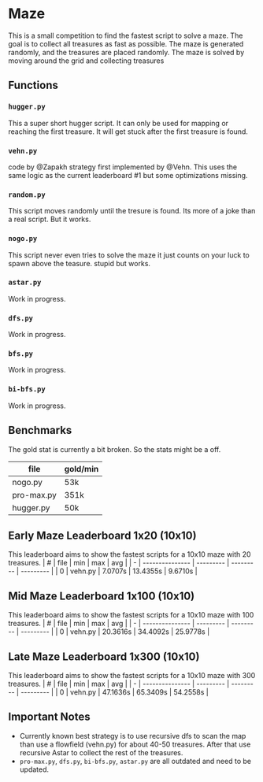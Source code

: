 # Maze
This is a small competition to find the fastest script to solve a maze. The goal is to collect all treasures as fast as possible. The maze is generated randomly, and the treasures are placed randomly. The maze is solved by moving around the grid and collecting treasures

## Functions

### `hugger.py`
This a super short hugger script. It can only be used for mapping or reaching the first treasure. It will get stuck after the first treasure is found.

### `vehn.py`
code by @Zapakh strategy first implemented by @Vehn.
This uses the same logic as the current leaderboard #1 but some optimizations missing.

### `random.py`
This script moves randomly until the tresure is found. Its more of a joke than a real script. But it works.

### `nogo.py`
This script never even tries to solve the maze it just counts on your luck to spawn above the teasure. stupid but works.

### `astar.py`
Work in progress.

### `dfs.py`
Work in progress.

### `bfs.py`
Work in progress.

### `bi-bfs.py`
Work in progress.


## Benchmarks
The gold stat is currently a bit broken. So the stats might be a off.

| file             |  gold/min  |
| ---------------- | ---------- |
| nogo.py          |  53k       |
| pro-max.py       | 351k       |
| hugger.py        |  50k       |


## Early Maze Leaderboard 1x20 (10x10)
This leaderboard aims to show the fastest scripts for a 10x10 maze with 20 treasures.
| # | file            | min       | max       | avg       |
| - | --------------- | --------- | --------- | --------- |
| 0 | vehn.py         |   7.0707s |  13.4355s |   9.6710s |


## Mid Maze Leaderboard 1x100 (10x10)
This leaderboard aims to show the fastest scripts for a 10x10 maze with 100 treasures.
| # | file            | min       | max       | avg       |
| - | --------------- | --------- | --------- | --------- |
| 0 | vehn.py         |  20.3616s |  34.4092s |  25.9778s |

## Late Maze Leaderboard 1x300 (10x10)
This leaderboard aims to show the fastest scripts for a 10x10 maze with 300 treasures.
| # | file            | min       | max       | avg       |
| - | --------------- | --------- | --------- | --------- |
| 0 | vehn.py         |  47.1636s |  65.3409s |  54.2558s |


## Important Notes
- Currently known best strategy is to use recursive dfs to scan the map than use a flowfield (vehn.py) for about 40-50 treasures. After that use recursive Astar to collect the rest of the treasures.
- `pro-max.py`, `dfs.py`, `bi-bfs.py`, `astar.py` are all outdated and need to be updated.
